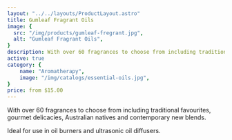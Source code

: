 ```yaml
---
layout: "../../layouts/ProductLayout.astro"
title: Gumleaf Fragrant Oils
image: {
  src: "/img/products/gumleaf-fregrant.jpg",
  alt: "Gumleaf Fragrant Oils",
}
description: With over 60 fragrances to choose from including traditional favourites, gourmet delicacies, Australian natives and contemporary new blends.
active: true
category: {
    name: "Aromatherapy",
    image: "/img/catalogs/essential-oils.jpg",
}
price: from $15.00
---
```


With over 60 fragrances to choose from including traditional favourites, gourmet delicacies, Australian natives and contemporary new blends.

Ideal for use in oil burners and ultrasonic oil diffusers.